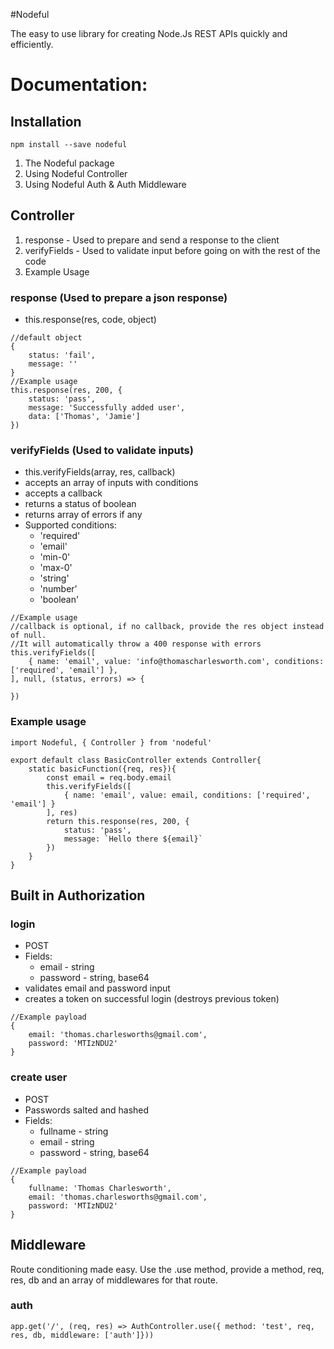 #Nodeful

The easy to use library for creating Node.Js REST APIs quickly and efficiently.

# Documentation:

## Installation
```
npm install --save nodeful
```

1. The Nodeful package
2. Using Nodeful Controller
3. Using Nodeful Auth & Auth Middleware

## Controller

1. response - Used to prepare and send a response to the client
2. verifyFields - Used to validate input before going on with the rest of the code
3. Example Usage

### response (Used to prepare a json response)
- this.response(res, code, object)
```
//default object
{
    status: 'fail',
    message: ''
}
//Example usage
this.response(res, 200, {
    status: 'pass',
    message: 'Successfully added user',
    data: ['Thomas', 'Jamie']
})
```

### verifyFields (Used to validate inputs)
- this.verifyFields(array, res, callback)
- accepts an array of inputs with conditions
- accepts a callback
- returns a status of boolean
- returns array of errors if any
- Supported conditions: 
    - 'required'
    - 'email'
    - 'min-0' 
    - 'max-0'
    - 'string'
    - 'number'
    - 'boolean'
```
//Example usage
//callback is optional, if no callback, provide the res object instead of null. 
//It will automatically throw a 400 response with errors
this.verifyFields([
    { name: 'email', value: 'info@thomascharlesworth.com', conditions: ['required', 'email'] },
], null, (status, errors) => {

})
```

### Example usage
```
import Nodeful, { Controller } from 'nodeful'

export default class BasicController extends Controller{
    static basicFunction({req, res}){
        const email = req.body.email
        this.verifyFields([
            { name: 'email', value: email, conditions: ['required', 'email'] }
        ], res)
        return this.response(res, 200, {
            status: 'pass',
            message: `Hello there ${email}`
        })
    }
}
```

## Built in Authorization

### login
- POST
- Fields:
    - email - string
    - password - string, base64
- validates email and password input
- creates a token on successful login (destroys previous token)
```
//Example payload
{
    email: 'thomas.charlesworths@gmail.com',
    password: 'MTIzNDU2'
}
```
### create user
- POST
- Passwords salted and hashed
- Fields:
    - fullname - string
    - email - string
    - password - string, base64
```
//Example payload
{
    fullname: 'Thomas Charlesworth',
    email: 'thomas.charlesworths@gmail.com',
    password: 'MTIzNDU2'
}
```

## Middleware

Route conditioning made easy. Use the .use method, provide a method, req, res, db and an array of middlewares for that route.

### auth
```
app.get('/', (req, res) => AuthController.use({ method: 'test', req, res, db, middleware: ['auth']}))
```